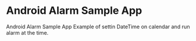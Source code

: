 # Android Alarm Sample App
Android Alarm Sample App
Example of settin DateTime on calendar and run alarm at the time.

